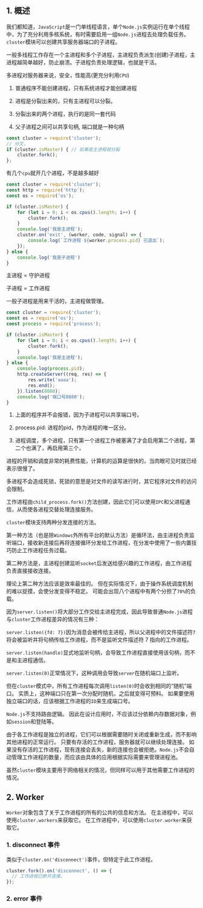 ## 1. 概述

我们都知道，```JavaScript```是一门单线程语言，单个```Node.js```实例运行在单个线程中，为了充分利用多核系统，有时需要启用一组```Node.js```进程去处理负载任务。```cluster```模块可以创建共享服务器端口的子进程。

一般多线程工作存在一个主进程和多个子进程，主进程负责派生(创建)子进程，主进程越简单越好，防止崩溃。子进程负责处理逻辑，也就是干活。

多进程对服务器来说，安全，性能高(更充分利用```CPU```)

1. 普通程序不能创建进程，只有系统进程才能创建进程

2. 进程是分裂出来的，只有主进程可以分裂。

3. 分裂出来的两个进程，执行的是同一套代码

4. 父子进程之间可以共享句柄, 端口就是一种句柄

```js
const cluster = require('cluster');
// 分叉，
if (cluster.isMaster) { // 如果是主进程就分裂
    cluster.fork();
};
```

有几个```cpu```就开几个进程，不是越多越好

```js
const cluster = require('cluster');
const http = require('http');
const os = require('os');

if (cluster.isMaster) {
    for (let i = 0; i < os.cpus().length; i++) {
        cluster.fork();
    }
    console.log('我是主进程');
    cluster.on('exit', (worker, code, signal) => {
        console.log(`工作进程 ${worker.process.pid} 已退出`);
    });
} else {
    console.log('我是子进程')
}

```

主进程 = 守护进程

子进程 = 工作进程

一般子进程是用来干活的，主进程做管理。

```js
const cluster = require('cluster');
const os = require('os');
const process = require('process');

if (cluster.isMaster) {
    for (let i = 0; i < os.cpus().length; i++) {
        cluster.fork();
    }
    console.log('我是主进程');
} else {
    console.log(process.pid);
    http.createServer((req, res) => {
        res.write('aaaa');
        res.end();
    }).listen(8080);
    console.log('端口号8080');
}

```

1. 上面的程序并不会报错，因为子进程可以共享端口号。

2. process.pid: 进程的pid，作为进程的唯一区分。

4. 进程调度，多个进程，只有第一个进程工作被塞满了才会启用第二个进程，第二个也满了，再启用第三个，

进程的开销和调度非常的耗费性能，计算机的运算是很快的，当肉眼可见时就已经表示很慢了。

多进程不会造成死锁，死锁的意思是对文件的读写进行时，其它程序对文件的访问会限制。

工作进程由```child_process.fork()```方法创建，因此它们可以使用```IPC```和父进程通信，从而使各进程交替处理连接服务。

```cluster```模块支持两种分发连接的方法。

第一种方法（也是除```Windows```外所有平台的默认方法）是循环法，由主进程负责监听端口，接收新连接后再将连接循环分发给工作进程，在分发中使用了一些内置技巧防止工作进程任务过载。

第二种方法是，主进程创建监听```socket```后发送给感兴趣的工作进程，由工作进程负责直接接收连接。

理论上第二种方法应该是效率最佳的。 但在实际情况下，由于操作系统调度机制的难以捉摸，会使分发变得不稳定。 可能会出现八个进程中有两个分担了```70%```的负载。

因为```server.listen()```将大部分工作交给主进程完成，因此导致普通```Node.js```进程与```cluster```工作进程差异的情况有三种：

```server.listen({fd: 7})```因为消息会被传给主进程，所以父进程中的文件描述符```7```将会被监听并将句柄传给工作进程，而不是监听文件描述符 7 指向的工作进程。

```server.listen(handle)```显式地监听句柄，会导致工作进程直接使用该句柄，而不是和主进程通信。

```server.listen(0)```正常情况下，这种调用会导致```server```在随机端口上监听。

但在```cluster```模式中，所有工作进程每次调用```listen(0)```时会收到相同的“随机”端口。 实质上，这种端口只在第一次分配时随机，之后就变得可预料。 如果要使用独立端口的话，应该根据工作进程的```ID```来生成端口号。

```Node.js```不支持路由逻辑。 因此在设计应用时，不应该过分依赖内存数据对象，例如```session```和登陆等。

由于各工作进程是独立的进程，它们可以根据需要随时关闭或重新生成，而不影响其他进程的正常运行。 只要有存活的工作进程，服务器就可以继续处理连接。 如果没有存活的工作进程，现有连接会丢失，新的连接也会被拒绝。```Node.js```不会自动管理工作进程的数量，而应该由具体的应用根据实际需要来管理进程池。

虽然```cluster```模块主要用于网络相关的情况，但同样可以用于其他需要工作进程的情况。

## 2. Worker

```Worker```对象包含了关于工作进程的所有的公共的信息和方法。 在主进程中，可以使用```cluster.workers```来获取它。 在工作进程中，可以使用```cluster.worker```来获取它。

### 1. disconnect 事件

类似于```cluster.on('disconnect')```事件，但特定于此工作进程。

```js
cluster.fork().on('disconnect', () => {
  // 工作进程已断开连接。
});
```

### 2. error 事件